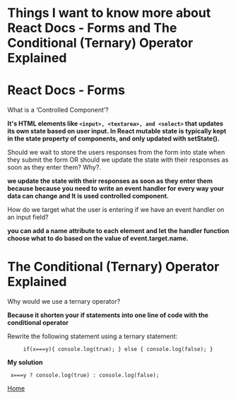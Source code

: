 #  Things I want to know more about React Docs - Forms and The Conditional (Ternary) Operator Explained


# React Docs - Forms

What is a ‘Controlled Component’?

**It's HTML elements like `<input>, <textarea>, and <select>` that updates its own state based on user input. In React mutable state is typically kept in the state property of components, and only updated with setState().**



Should we wait to store the users responses from the form into state when they submit the form OR should we update the state with their responses as soon as they enter them? Why?.

**we update the state with their responses as soon as they enter them because because you need to write an event handler for every way your data can change and
It is used controlled component.** 


How do we target what the user is entering if we have an event handler on an input field?

**you can add a name attribute to each element and let the handler function choose what to do based on the value of event.target.name.**


# The Conditional (Ternary) Operator Explained


Why would we use a ternary operator?

**Because it shorten your if statements into one line of code with the conditional operator**



Rewrite the following statement using a ternary statement:

`      if(x===y){
     console.log(true);
      } else {
     console.log(false);
      }
`

**My solution**

```
 x===y ? console.log(true) : console.log(false);
```


[Home](README.md)